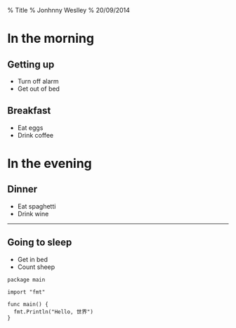 % Title
% Jonhnny Weslley
% 20/09/2014

# In the morning

## Getting up

- Turn off alarm
- Get out of bed

## Breakfast

- Eat eggs
- Drink coffee

# In the evening

## Dinner

- Eat spaghetti
- Drink wine

------------------


## Going to sleep

- Get in bed
- Count sheep

```golang
package main

import "fmt"

func main() {
  fmt.Println("Hello, 世界")
}
```
